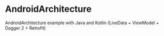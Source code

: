 # AndroidArchitecture
AndroidArchitecture example with Java and Kotlin (LiveData + ViewModel + Dagger 2 + Retrofit)
